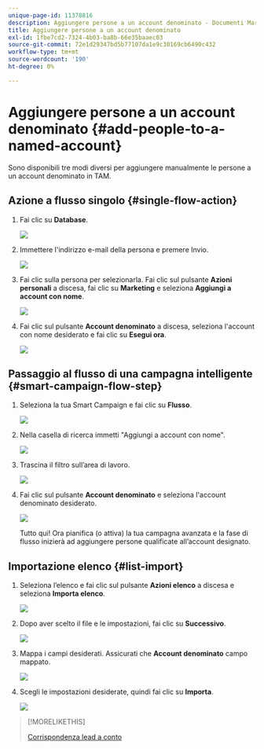 ```yaml
---
unique-page-id: 11378816
description: Aggiungere persone a un account denominato - Documenti Marketo - Documentazione del prodotto
title: Aggiungere persone a un account denominato
exl-id: 1fbe7cd2-7324-4b03-ba8b-66e35baaec03
source-git-commit: 72e1d29347bd5b77107da1e9c30169cb6490c432
workflow-type: tm+mt
source-wordcount: '190'
ht-degree: 0%

---
```


# Aggiungere persone a un account denominato {#add-people-to-a-named-account}

Sono disponibili tre modi diversi per aggiungere manualmente le persone a un account denominato in TAM.

## Azione a flusso singolo {#single-flow-action}

1. Fai clic su **Database**.

   ![](assets/one-2.png)

1. Immettere l&#39;indirizzo e-mail della persona e premere Invio.

   ![](assets/two.png)

1. Fai clic sulla persona per selezionarla. Fai clic sul pulsante **Azioni personali** a discesa, fai clic su **Marketing** e seleziona **Aggiungi a account con nome**.

   ![](assets/three.png)

1. Fai clic sul pulsante **Account denominato** a discesa, seleziona l&#39;account con nome desiderato e fai clic su **Esegui ora**.

   ![](assets/four.png)

## Passaggio al flusso di una campagna intelligente {#smart-campaign-flow-step}

1. Seleziona la tua Smart Campaign e fai clic su **Flusso**.

   ![](assets/five.png)

1. Nella casella di ricerca immetti &quot;Aggiungi a account con nome&quot;.

   ![](assets/six.png)

1. Trascina il filtro sull’area di lavoro.

   ![](assets/seven.png)

1. Fai clic sul pulsante **Account denominato** e seleziona l&#39;account denominato desiderato.

   ![](assets/eight.png)

   Tutto qui! Ora pianifica (o attiva) la tua campagna avanzata e la fase di flusso inizierà ad aggiungere persone qualificate all’account designato.

## Importazione elenco {#list-import}

1. Seleziona l’elenco e fai clic sul pulsante **Azioni elenco** a discesa e seleziona **Importa elenco**.

   ![](assets/nine.png)

1. Dopo aver scelto il file e le impostazioni, fai clic su **Successivo**.

   ![](assets/ten.png)

1. Mappa i campi desiderati. Assicurati che **Account denominato** campo mappato.

   ![](assets/eleven.png)

1. Scegli le impostazioni desiderate, quindi fai clic su **Importa**.

   ![](assets/twelve.png)

>[!MORELIKETHIS]
>
>[Corrispondenza lead a conto](/help/marketo/product-docs/target-account-management/target/named-accounts/lead-to-account-matching.md)
